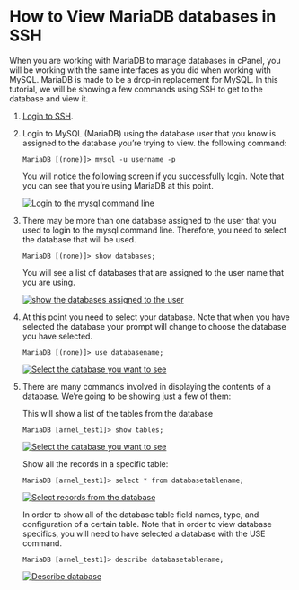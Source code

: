 # How to View MariaDB databases in SSH

When you are working with MariaDB to manage databases in cPanel, you will be working with the same interfaces as you did when working with MySQL. MariaDB is made to be a drop-in replacement for MySQL. In this tutorial, we will be showing a few commands using SSH to get to the database and view it.

1. [Login to SSH](https://www.inmotionhosting.com/support/website/ssh/shared-reseller-ssh).

2. Login to MySQL (MariaDB) using the database user that you know is assigned to the database you’re trying to view. the following command:

   `MariaDB [(none)]> mysql -u username -p`

   

   You will notice the following screen if you successfully login. Note that you can see that you’re using MariaDB at this point.

   [![Login to the mysql command line](https://www.inmotionhosting.com/support/wp-content/uploads/2017/07/mariadb-view_login-to-mysql.png)](https://www.inmotionhosting.com/support/wp-content/uploads/2017/07/mariadb-view_login-to-mysql.png)

   

   

3. There may be more than one database assigned to the user that you used to login to the mysql command line. Therefore, you need to select the database that will be used.

   `MariaDB [(none)]> show databases;`

   

   You will see a list of databases that are assigned to the user name that you are using.

   [![show the databases assigned to the user](https://www.inmotionhosting.com/support/wp-content/uploads/2017/07/mariadb-view_show-databases.png)](https://www.inmotionhosting.com/support/wp-content/uploads/2017/07/mariadb-view_show-databases.png)

   

   

4. At this point you need to select your database. Note that when you have selected the database your prompt will change to choose the database you have selected.

   `MariaDB [(none)]> use databasename;`

   

   [![Select the database you want to see](https://www.inmotionhosting.com/support/wp-content/uploads/2017/07/mariadb-view_select-db.png)](https://www.inmotionhosting.com/support/wp-content/uploads/2017/07/mariadb-view_select-db.png)

   

   

5. There are many commands involved in displaying the contents of a database. We’re going to be showing just a few of them:

   This will show a list of the tables from the database

   `MariaDB [arnel_test1]> show tables;`

   

   [![Select the database you want to see](https://www.inmotionhosting.com/support/wp-content/uploads/2017/07/mariadb-view_show-tables.png)](https://www.inmotionhosting.com/support/wp-content/uploads/2017/07/mariadb-view_show-tables.png)

   

   Show all the records in a specific table:

   `MariaDB [arnel_test1]> select * from databasetablename;`

   

   [![Select records from the database ](https://www.inmotionhosting.com/support/wp-content/uploads/2017/07/mariadb-view_show-records.png)](https://www.inmotionhosting.com/support/wp-content/uploads/2017/07/mariadb-view_show-records.png)

   

   In order to show all of the database table field names, type, and configuration of a certain table. Note that in order to view database specifics, you will need to have selected a database with the USE command.

   `MariaDB [arnel_test1]> describe databasetablename;`

   

   [![Describe database](https://www.inmotionhosting.com/support/wp-content/uploads/2017/07/mariadb-view_describe-table.png)](https://www.inmotionhosting.com/support/wp-content/uploads/2017/07/mariadb-view_describe-table.png)